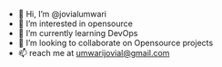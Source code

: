 - 👋 Hi, I’m @jovialumwari
- 👀 I’m interested in opensource 
- 🌱 I’m currently learning DevOps
- 💞️ I’m looking to collaborate on Opensource projects
- 📫 reach me at umwarijovial@gmail.com

<!---
jovialumwari/jovialumwari is a ✨ special ✨ repository because its `README.md` (this file) appears on your GitHub profile.
You can click the Preview link to take a look at your changes.
--->
